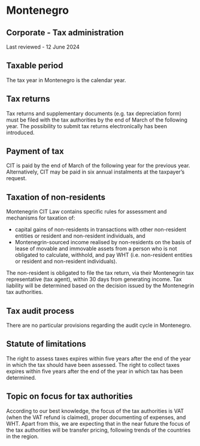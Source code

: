 # Montenegro
## Corporate - Tax administration
Last reviewed - 12 June 2024
## Taxable period
The tax year in Montenegro is the calendar year.
## Tax returns
Tax returns and supplementary documents (e.g. tax depreciation form) must be filed with the tax authorities by the end of March of the following year.
The possibility to submit tax returns electronically has been introduced.
## Payment of tax
CIT is paid by the end of March of the following year for the previous year. Alternatively, CIT may be paid in six annual instalments at the taxpayer’s request. 
## Taxation of non-residents
Montenegrin CIT Law contains specific rules for assessment and mechanisms for taxation of:
  * capital gains of non-residents in transactions with other non-resident entities or resident and non-resident individuals, and
  * Montenegrin-sourced income realised by non-residents on the basis of lease of movable and immovable assets from a person who is not obligated to calculate, withhold, and pay WHT (i.e. non-resident entities or resident and non-resident individuals).


The non-resident is obligated to file the tax return, via their Montenegrin tax representative (tax agent), within 30 days from generating income. Tax liability will be determined based on the decision issued by the Montenegrin tax authorities.
## Tax audit process
There are no particular provisions regarding the audit cycle in Montenegro.
## Statute of limitations
The right to assess taxes expires within five years after the end of the year in which the tax should have been assessed.
The right to collect taxes expires within five years after the end of the year in which tax has been determined.
## Topic on focus for tax authorities
According to our best knowledge, the focus of the tax authorities is VAT (when the VAT refund is claimed), proper documenting of expenses, and WHT. Apart from this, we are expecting that in the near future the focus of the tax authorities will be transfer pricing, following trends of the countries in the region.

